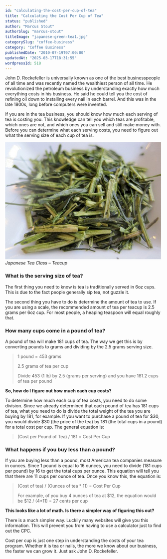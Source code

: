 ```yaml
---
id: "calculating-the-cost-per-cup-of-tea"
title: "Calculating the Cost Per Cup of Tea"
status: "published"
author: "Marcus Stout"
authorSlug: "marcus-stout"
titleImage: "japanese-green-tea1.jpg"
categorySlug: "coffee-business"
category: "Coffee Business"
publishedDate: "2010-07-19T07:00:00"
updatedAt: "2025-03-17T18:31:55"
wordpressId: 518
---
```


John D. Rockefeller is universally known as one of the best businesspeople of all time and was recently named the wealthiest person of all time. He revolutionized the petroleum business by understanding exactly how much everything costs in his business. He said he could tell you the cost of refining oil down to installing every nail in each barrel. And this was in the late 1800s, long before computers were invented.

If you are in the tea business, you should know how much each serving of tea is costing you. This knowledge can tell you which teas are profitable, which ones are not, and which ones you can sell and still make money with. Before you can determine what each serving costs, you need to figure out what the serving size of each cup of tea is.

![Japanese green tea](japanese-green-tea1.jpg)  
*Japanese Tea Class – Teacup*

### What is the serving size of tea?

The first thing you need to know is tea is traditionally served in 6oz cups. This is due to the fact people generally sip tea, not guzzle it.

The second thing you have to do is determine the amount of tea to use. If you are using a scale, the recommended amount of tea per teacup is 2.5 grams per 6oz cup. For most people, a heaping teaspoon will equal roughly that.

### How many cups come in a pound of tea?

A pound of tea will make 181 cups of tea. The way we get this is by converting pounds to grams and dividing by the 2.5 grams serving size.

> 1 pound = 453 grams
> 
> 2.5 grams of tea per cup
> 
> Divide 453 (1 lb) by 2.5 (grams per serving) and you have 181.2 cups of tea per pound

**So, how do I figure out how much each cup costs?**

To determine how much each cup of tea costs, you need to do some division. Since we already determined that each pound of tea has 181 cups of tea, what you need to do is divide the total weight of the tea you are buying by 181, for example. If you want to purchase a pound of tea for $30, you would divide $30 (the price of the tea) by 181 (the total cups in a pound) for a total cost per cup. The general equation is:

> (Cost per Pound of Tea) / 181 = Cost Per Cup

### What happens if you buy less than a pound?

If you are buying less than a pound, most American tea companies measure in ounces. Since 1 pound is equal to 16 ounces, you need to divide (181 cups per pound) by 16 to get the total cups per ounce. This equation will tell you that there are 11 cups per ounce of tea. Once you know this, the equation is:

> (Cost of tea) / (Ounces of tea \* 11) = Cost Per Cup
> 
> For example, of you buy 4 ounces of tea at $12, the equation would be $12 / (4\*11) = 27 cents per cup

**This looks like a lot of math. Is there a simpler way of figuring this out?**

There is a much simpler way. Luckily many websites will give you this information. This will prevent you from having to use a calculator just to find out the CPC.

Cost per cup is just one step in understanding the costs of your tea program. Whether it is tea or nails, the more we know about our business, the faster we can grow it. Just ask John D. Rockefeller.